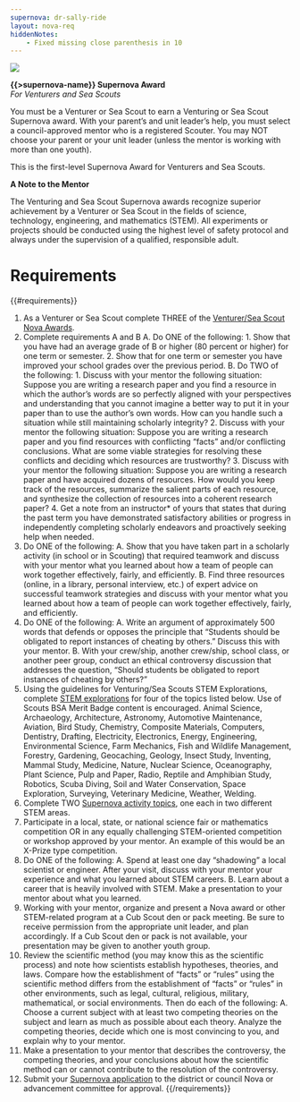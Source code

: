```yaml
---
supernova: dr-sally-ride
layout: nova-req
hiddenNotes:
    - Fixed missing close parenthesis in 10
---
```


<div class="D(f) Jc(sb) Fxd(rr) Fxd(c)--s">
<div class="W(175px) Ta(c) Fxs(0) Mx(a)--s"><img src="{{supernova}}-award.jpg" class="W(100%) Mx(a) H(a)"></div>
<div>

**{{>supernova-name}} Supernova Award**<br />*For Venturers and Sea Scouts*

You must be a Venturer or Sea Scout to earn a Venturing or Sea Scout Supernova award. With your parent’s and unit leader’s help, you must select a council-approved mentor who is a registered Scouter. You may NOT choose your parent or your unit leader (unless the mentor is working with more than one youth).

This is the first-level Supernova Award for Venturers and Sea Scouts.

**A Note to the Mentor**

The Venturing and Sea Scout Supernova awards recognize superior achievement by a Venturer or Sea Scout in the fields of science, technology, engineering, and mathematics (STEM). All experiments or projects should be conducted using the highest level of safety protocol and always under the supervision of a qualified, responsible adult.

</div></div>

# Requirements

{{#requirements}}
1. As a Venturer or Sea Scout complete THREE of the [Venturer/Sea Scout Nova Awards](../../venturing-and-sea-scouts/).
2. Complete requirements A and B
    A. Do ONE of the following:
        1. Show that you have had an average grade of B or higher (80 percent or higher) for one term or semester.
        2. Show that for one term or semester you have improved your school grades over the previous period.
    B. Do TWO of the following:
        1. Discuss with your mentor the following situation: Suppose you are writing a research paper and you find a resource in which the author’s words are so perfectly aligned with your perspectives and understanding that you cannot imagine a better way to put it in your paper than to use the author’s own words.  How can you handle such a situation while still maintaining scholarly integrity?
        2. Discuss with your mentor the following situation: Suppose you are writing a research paper and you find resources with conflicting “facts” and/or conflicting conclusions. What are some viable strategies for resolving these conflicts and deciding which resources are trustworthy?
        3. Discuss with your mentor the following situation: Suppose you are writing a research paper and have acquired dozens of resources. How would you keep track of the resources, summarize the salient parts of each resource, and synthesize the collection of resources into a coherent research paper?
        4. Get a note from an instructor* of yours that states that during the past term you have demonstrated satisfactory abilities or progress in independently completing scholarly endeavors and proactively seeking help when needed.
3. Do ONE of the following:
    A. Show that you have taken part in a scholarly activity (in school or in Scouting) that required teamwork and discuss with your mentor what you learned about how a team of people can work together effectively, fairly, and efficiently.
    B. Find three resources (online, in a library, personal interview, etc.) of expert advice on successful teamwork strategies and discuss with your mentor what you learned about how a team of people can work together effectively, fairly, and efficiently.
4. Do ONE of the following:
    A. Write an argument of approximately 500 words that defends or opposes the principle that “Students should be obligated to report instances of cheating by others.” Discuss this with your mentor.
    B. With your crew/ship, another crew/ship, school class, or another peer group, conduct an ethical controversy discussion that addresses the question, “Should students be obligated to report instances of cheating by others?”
5. Using the guidelines for Venturing/Sea Scouts STEM Explorations, complete [STEM explorations](../../explorations/) for four of the topics listed below. Use of Scouts BSA Merit Badge content is encouraged.
    Animal Science, Archaeology, Architecture, Astronomy, Automotive Maintenance, Aviation, Bird Study, Chemistry, Composite Materials, Computers, Dentistry, Drafting, Electricity, Electronics, Energy, Engineering, Environmental Science, Farm Mechanics, Fish and Wildlife Management, Forestry, Gardening, Geocaching, Geology, Insect Study, Inventing, Mammal Study, Medicine, Nature, Nuclear Science, Oceanography, Plant Science, Pulp and Paper, Radio, Reptile and Amphibian Study, Robotics, Scuba Diving, Soil and Water Conservation, Space Exploration, Surveying, Veterinary Medicine, Weather, Welding.
6. Complete TWO [Supernova activity topics](../activity-topics/), one each in two different STEM areas.
7. Participate in a local, state, or national science fair or mathematics competition OR in any equally challenging STEM-oriented competition or workshop approved by your mentor. An example of this would be an X-Prize type competition.
8. Do ONE of the following:
    A. Spend at least one day “shadowing” a local scientist or engineer. After your visit, discuss with your mentor your experience and what you learned about STEM careers.
    B. Learn about a career that is heavily involved with STEM. Make a presentation to your mentor about what you learned.
9. Working with your mentor, organize and present a Nova award or other STEM-related program at a Cub Scout den or pack meeting. Be sure to receive permission from the appropriate unit leader, and plan accordingly. If a Cub Scout den or pack is not available, your presentation may be given to another youth group.
10. Review the scientific method (you may know this as the scientific process) and note how scientists establish hypotheses, theories, and laws. Compare how the establishment of “facts” or “rules” using the scientific method differs from the establishment of “facts” or “rules” in other environments, such as legal, cultural, religious, military, mathematical, or social environments.  Then do each of the following:
    A. Choose a current subject with at least two competing theories on the subject and learn as much as possible about each theory. Analyze the competing theories, decide which one is most convincing to you, and explain why to your mentor.
11. Make a presentation to your mentor that describes the controversy, the competing theories, and your conclusions about how the scientific method can or cannot contribute to the resolution of the controversy.
12. Submit your [Supernova application](../award-application.pdf) to the district or council Nova or advancement committee for approval.
{{/requirements}}
